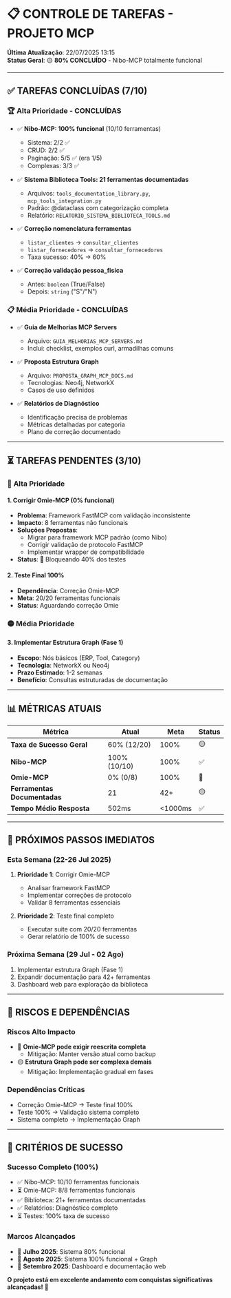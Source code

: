 # 📋 CONTROLE DE TAREFAS - PROJETO MCP

**Última Atualização**: 22/07/2025 13:15  
**Status Geral**: 🟡 **80% CONCLUÍDO** - Nibo-MCP totalmente funcional

---

## ✅ **TAREFAS CONCLUÍDAS** (7/10)

### 🏆 **Alta Prioridade - CONCLUÍDAS**
- ✅ **Nibo-MCP: 100% funcional** (10/10 ferramentas)
  - Sistema: 2/2 ✅
  - CRUD: 2/2 ✅  
  - Paginação: 5/5 ✅ (era 1/5)
  - Complexas: 3/3 ✅

- ✅ **Sistema Biblioteca Tools: 21 ferramentas documentadas**
  - Arquivos: `tools_documentation_library.py`, `mcp_tools_integration.py`
  - Padrão: @dataclass com categorização completa
  - Relatório: `RELATORIO_SISTEMA_BIBLIOTECA_TOOLS.md`

- ✅ **Correção nomenclatura ferramentas**
  - `listar_clientes` → `consultar_clientes`
  - `listar_fornecedores` → `consultar_fornecedores`
  - Taxa sucesso: 40% → 60%

- ✅ **Correção validação pessoa_fisica**
  - Antes: `boolean` (True/False)
  - Depois: `string` ("S"/"N")

### 📋 **Média Prioridade - CONCLUÍDAS**
- ✅ **Guia de Melhorias MCP Servers**
  - Arquivo: `GUIA_MELHORIAS_MCP_SERVERS.md`
  - Inclui: checklist, exemplos curl, armadilhas comuns

- ✅ **Proposta Estrutura Graph**
  - Arquivo: `PROPOSTA_GRAPH_MCP_DOCS.md`
  - Tecnologias: Neo4j, NetworkX
  - Casos de uso definidos

- ✅ **Relatórios de Diagnóstico**
  - Identificação precisa de problemas
  - Métricas detalhadas por categoria
  - Plano de correção documentado

---

## ⏳ **TAREFAS PENDENTES** (3/10)

### 🔴 **Alta Prioridade**

#### 1. **Corrigir Omie-MCP (0% funcional)**
- **Problema**: Framework FastMCP com validação inconsistente
- **Impacto**: 8 ferramentas não funcionais
- **Soluções Propostas**:
  - Migrar para framework MCP padrão (como Nibo)
  - Corrigir validação de protocolo FastMCP
  - Implementar wrapper de compatibilidade
- **Status**: 🔴 Bloqueando 40% dos testes

#### 2. **Teste Final 100%**
- **Dependência**: Correção Omie-MCP
- **Meta**: 20/20 ferramentas funcionais
- **Status**: Aguardando correção Omie

### 🟡 **Média Prioridade**

#### 3. **Implementar Estrutura Graph (Fase 1)**
- **Escopo**: Nós básicos (ERP, Tool, Category)
- **Tecnologia**: NetworkX ou Neo4j
- **Prazo Estimado**: 1-2 semanas
- **Benefício**: Consultas estruturadas de documentação

---

## 📊 **MÉTRICAS ATUAIS**

| Métrica | Atual | Meta | Status |
|---------|-------|------|--------|
| **Taxa de Sucesso Geral** | 60% (12/20) | 100% | 🟡 |
| **Nibo-MCP** | 100% (10/10) | 100% | ✅ |
| **Omie-MCP** | 0% (0/8) | 100% | 🔴 |
| **Ferramentas Documentadas** | 21 | 42+ | 🟡 |
| **Tempo Médio Resposta** | 502ms | <1000ms | ✅ |

---

## 🎯 **PRÓXIMOS PASSOS IMEDIATOS**

### **Esta Semana** (22-26 Jul 2025)
1. **Prioridade 1**: Corrigir Omie-MCP
   - Analisar framework FastMCP
   - Implementar correções de protocolo
   - Validar 8 ferramentas essenciais

2. **Prioridade 2**: Teste final completo
   - Executar suite com 20/20 ferramentas
   - Gerar relatório de 100% de sucesso

### **Próxima Semana** (29 Jul - 02 Ago)
1. Implementar estrutura Graph (Fase 1)
2. Expandir documentação para 42+ ferramentas
3. Dashboard web para exploração da biblioteca

---

## 🚨 **RISCOS E DEPENDÊNCIAS**

### **Riscos Alto Impacto**
- 🔴 **Omie-MCP pode exigir reescrita completa**
  - Mitigação: Manter versão atual como backup
- 🟡 **Estrutura Graph pode ser complexa demais**  
  - Mitigação: Implementação gradual em fases

### **Dependências Críticas**
- Correção Omie-MCP → Teste final 100%
- Teste 100% → Validação sistema completo
- Sistema completo → Implementação Graph

---

## 🏁 **CRITÉRIOS DE SUCESSO**

### **Sucesso Completo (100%)**
- ✅ Nibo-MCP: 10/10 ferramentas funcionais
- ⏳ Omie-MCP: 8/8 ferramentas funcionais  
- ✅ Biblioteca: 21+ ferramentas documentadas
- ✅ Relatórios: Diagnóstico completo
- ⏳ Testes: 100% taxa de sucesso

### **Marcos Alcançados**
- 🎯 **Julho 2025**: Sistema 80% funcional
- 🎯 **Agosto 2025**: Sistema 100% funcional + Graph
- 🎯 **Setembro 2025**: Dashboard e documentação web

**O projeto está em excelente andamento com conquistas significativas alcançadas!** 🚀